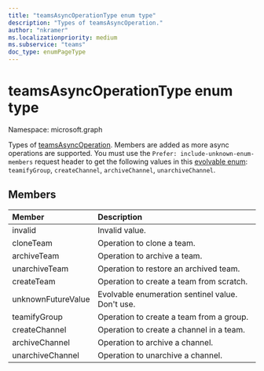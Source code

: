 ```yaml
---
title: "teamsAsyncOperationType enum type"
description: "Types of teamsAsyncOperation."
author: "nkramer"
ms.localizationpriority: medium
ms.subservice: "teams"
doc_type: enumPageType
---
```


# teamsAsyncOperationType enum type

Namespace: microsoft.graph



Types of [teamsAsyncOperation](teamsasyncoperation.md). Members are added as more async operations are supported. You must use the `Prefer: include-unknown-enum-members` request header to get the following values in this [evolvable enum](/graph/best-practices-concept#handling-future-members-in-evolvable-enumerations): `teamifyGroup`, `createChannel`, `archiveChannel`, `unarchiveChannel`.

## Members

| Member | Description |
|:---------------|:----------|
|invalid|Invalid value.|
|cloneTeam|Operation to clone a team.|
|archiveTeam|Operation to archive a team.|
|unarchiveTeam|Operation to restore an archived team.|
|createTeam|Operation to create a team from scratch.|
|unknownFutureValue| Evolvable enumeration sentinel value. Don't use. |
|teamifyGroup |Operation to create a team from a group. |
|createChannel |Operation to create a channel in a team. |
|archiveChannel |Operation to archive a channel.|
|unarchiveChannel |Operation to unarchive a channel.|
